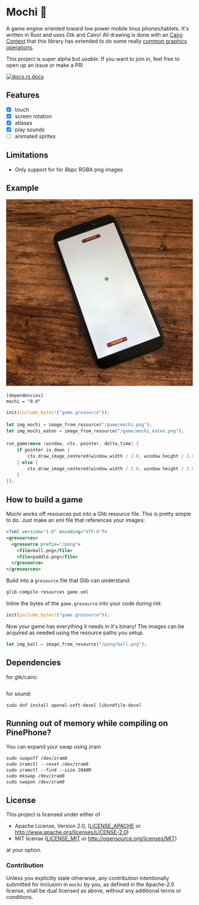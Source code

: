 # Mochi :dango: 

A game engine oriented toward low power mobile linux phones/tablets.  It's written in Rust and uses Gtk and Cairo! All drawing is done with an [Cairo Context](https://gtk-rs.org/docs/cairo/struct.Context.html) that this library has extended to do some really [common graphics operations](https://docs.rs/mochi/latest/mochi/trait.MochiCairoExt.html).

This project is super alpha but *usable*. If you want to join in, feel free to open up an issue or make a PR!

<a href="https://docs.rs/mochi"><img src="https://img.shields.io/badge/docs-latest-blue.svg?style=flat-square" alt="docs.rs docs" /></a>

## Features
- [x] touch
- [x] screen rotation
- [x] atlases
- [x] play sounds
- [ ] animated sprites

## Limitations
- Only support for for 8bpc RGBA png images

## Example

![pong](screenshots/pong.jpg)

```
[dependencies]
mochi = "0.0"
```

```rust
init(include_bytes!("game.gresource"));

let img_mochi = image_from_resource("/game/mochi.png");
let img_mochi_eaten = image_from_resource("/game/mochi_eaten.png");

run_game(move |window, ctx, pointer, delta_time| {
    if pointer.is_down {
        ctx.draw_image_centered(window.width / 2.0, window.height / 2.0, &img_mochi_eaten);
    } else {
        ctx.draw_image_centered(window.width / 2.0, window.height / 2.0, &img_mochi);
    }
});
```

## How to build a game

Mochi works off resources put into a Glib resource file. This is pretty simple to do.  Just make an xml file that references your images:

```xml
<?xml version="1.0" encoding="UTF-8"?>
<gresources>
  <gresource prefix="/pong">
    <file>ball.png</file>
    <file>paddle.png</file>
  </gresource>
</gresources>
```

Build into a `gresource` file that Glib can understand:

```rust
glib-compile-resources game.xml
```

Inline the bytes of the `game.gresource` into your code during init:

```rust
init(include_bytes!("game.gresource"));
```

Now your game has everything it needs in it's binary! The images can be acquired as needed using the resource paths you setup.

```rust
let img_ball = image_from_resource("/pong/ball.png");
```

## Dependencies
for gtk/cairo:
```

```

for sound:
```
sudo dnf install openal-soft-devel libsndfile-devel
```

## Running out of memory while compiling on PinePhone?

You can expand your swap using zram

```
sudo swapoff /dev/zram0 
sudo zramctl --reset /dev/zram0 
sudo zramctl --find --size 2048M
sudo mkswap /dev/zram0 
sudo swapon /dev/zram0
```

## License

This project is licensed under either of

 * Apache License, Version 2.0, ([LICENSE_APACHE](LICENSE_APACHE) or
   http://www.apache.org/licenses/LICENSE-2.0)
 * MIT license ([LICENSE_MIT](LICENSE_MIT) or
   http://opensource.org/licenses/MIT)

at your option.

### Contribution

Unless you explicitly state otherwise, any contribution intentionally submitted
for inclusion in `mochi` by you, as defined in the Apache-2.0 license, shall be
dual licensed as above, without any additional terms or conditions.
